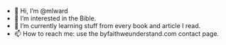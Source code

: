- 👋 Hi, I’m @mlward
- 👀 I’m interested in the Bible.
- 🌱 I’m currently learning stuff from every book and article I read.
- 📫 How to reach me: use the byfaithweunderstand.com contact page.

<!---
mlward/mlward is a ✨ special ✨ repository because its `README.md` (this file) appears on your GitHub profile.
You can click the Preview link to take a look at your changes.
--->
